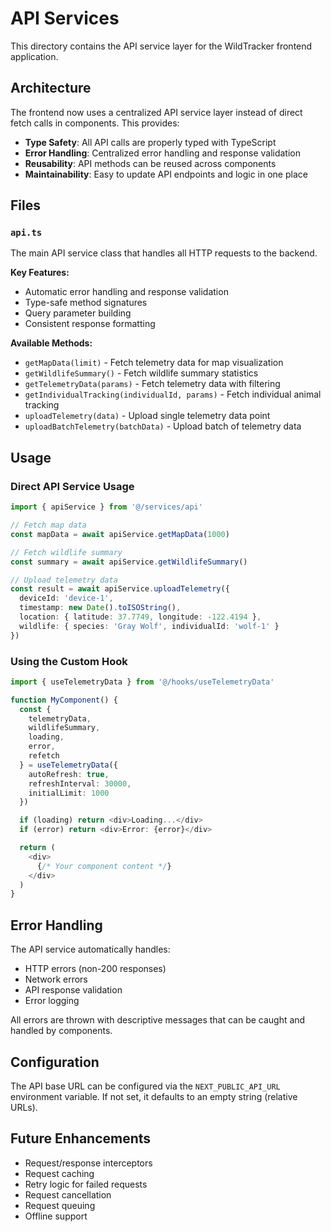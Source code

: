 # API Services

This directory contains the API service layer for the WildTracker frontend application.

## Architecture

The frontend now uses a centralized API service layer instead of direct fetch calls in components. This provides:

- **Type Safety**: All API calls are properly typed with TypeScript
- **Error Handling**: Centralized error handling and response validation
- **Reusability**: API methods can be reused across components
- **Maintainability**: Easy to update API endpoints and logic in one place

## Files

### `api.ts`
The main API service class that handles all HTTP requests to the backend.

**Key Features:**
- Automatic error handling and response validation
- Type-safe method signatures
- Query parameter building
- Consistent response formatting

**Available Methods:**
- `getMapData(limit)` - Fetch telemetry data for map visualization
- `getWildlifeSummary()` - Fetch wildlife summary statistics
- `getTelemetryData(params)` - Fetch telemetry data with filtering
- `getIndividualTracking(individualId, params)` - Fetch individual animal tracking
- `uploadTelemetry(data)` - Upload single telemetry data point
- `uploadBatchTelemetry(batchData)` - Upload batch of telemetry data

## Usage

### Direct API Service Usage

```typescript
import { apiService } from '@/services/api'

// Fetch map data
const mapData = await apiService.getMapData(1000)

// Fetch wildlife summary
const summary = await apiService.getWildlifeSummary()

// Upload telemetry data
const result = await apiService.uploadTelemetry({
  deviceId: 'device-1',
  timestamp: new Date().toISOString(),
  location: { latitude: 37.7749, longitude: -122.4194 },
  wildlife: { species: 'Gray Wolf', individualId: 'wolf-1' }
})
```

### Using the Custom Hook

```typescript
import { useTelemetryData } from '@/hooks/useTelemetryData'

function MyComponent() {
  const {
    telemetryData,
    wildlifeSummary,
    loading,
    error,
    refetch
  } = useTelemetryData({
    autoRefresh: true,
    refreshInterval: 30000,
    initialLimit: 1000
  })

  if (loading) return <div>Loading...</div>
  if (error) return <div>Error: {error}</div>

  return (
    <div>
      {/* Your component content */}
    </div>
  )
}
```

## Error Handling

The API service automatically handles:
- HTTP errors (non-200 responses)
- Network errors
- API response validation
- Error logging

All errors are thrown with descriptive messages that can be caught and handled by components.

## Configuration

The API base URL can be configured via the `NEXT_PUBLIC_API_URL` environment variable. If not set, it defaults to an empty string (relative URLs).

## Future Enhancements

- Request/response interceptors
- Request caching
- Retry logic for failed requests
- Request cancellation
- Request queuing
- Offline support 